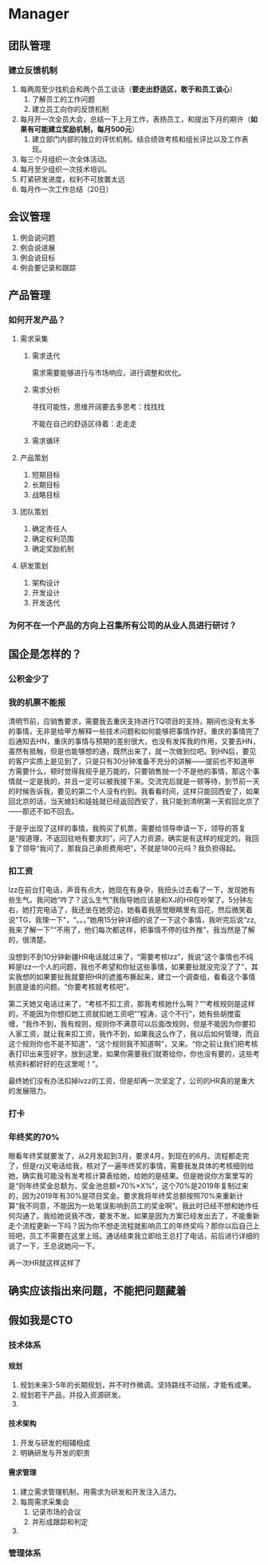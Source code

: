 Manager
============
## 团队管理

### 建立反馈机制

1. 每两周至少找机会和两个员工谈话（**要走出舒适区，敢于和员工谈心**）
   1. 了解员工的工作问题
   2. 建立员工向你的反馈机制
2. 每月开一次全员大会，总结一下上月工作，表扬员工，和提出下月的期许（**如果有可能建立奖励机制，每月500元**）
   1. 建立部门内部的独立的评优机制。结合绩效考核和组长评比以及工作表现。
3. 每三个月组织一次全体活动。
4. 每月至少组织一次技术培训。
5. 盯紧研发进度，权利不可放置太远
6. 每月作一次工作总结（20日）

## 会议管理

1. 例会说问题
2. 例会说进展
3. 例会说目标
4. 例会要记录和跟踪

产品管理
-----------

### 如何开发产品？

1. 需求采集

   1. 需求迭代

      需求需要能够进行与市场响应，进行调整和优化。

   2. 需求分析

      寻找可能性，思维开阔要去多思考：找找找

      不能在自己的舒适区待着：走走走

   3. 需求循环

2. 产品策划

   1. 短期目标
   2. 长期目标
   3. 战略目标

3. 团队策划

   1. 确定责任人
   2. 确定权利范围
   3. 确定奖励机制

4. 研发策划

   1. 架构设计
   2. 开发设计
   3. 开发迭代

### 为何不在一个产品的方向上召集所有公司的从业人员进行研讨？

## 国企是怎样的？

### 公积金少了



### 我的机票不能报

清明节前，应销售要求，需要我去重庆支持进行TQ项目的支持，期间也没有太多的事情，无非是给甲方解释一些技术问题和如何能够把事情作好。重庆的事情完了后通知去HN，重庆的事情与预期的差别很大，也没有发挥我的作用，又要去HN，虽然有抵触，但是也能够想的通，既然出来了，就一次做到位吧。到HN后，要见的客户实质上是见到了，只是只有30分钟准备不充分的讲解——提前也不知道甲方需要什么，顿时觉得我视乎是万能的，只要销售抛一个不是他的事情，那这个事情就一定是我的，并且一定可以被我接下来。交流完后就是一顿等待，到节前一天的时候告诉我，要见的第二个人没有约到。我看看时间，这样只能回西安了，如果回北京的话，当天媳妇和娃娃就已经返回西安了，我只能到清明第一天假回北京了——那还不如不回去。

于是乎出现了这样的事情，我购买了机票，需要给领导申请一下，领导的答复是“按道理，不返回驻地有要求的”，问了人力资源，确实是有这样的规定的。我回复了领导“我问了，那我自己承担费用吧”，不就是1800元吗？我负担得起。

### 扣工资

lzz在前台打电话，声音有点大，她现在有身孕，我扭头过去看了一下，发现她有些生气。我问她“咋了？这么生气”我指导她应该是和XJ的HR在吵架了。5分钟左右，她打完电话了，我还坐在她旁边，她看着我感觉眼睛里有泪花，然后微笑着说"TG，我理一下"，“。。。”她用15分钟详细的说了一下这个事情，我听完后说“zz,我来了解一下”“不用了，他们每次都这样，把事情不停的往外推”，我当然是了解的，很清楚。

没想到不到10分钟新疆HR电话就过来了，“需要考核lzz”，我说“这个事情也不纯粹是lzz一个人的问题，我也不希望和你扯这些事情，如果要扯就没完没了了”，其实我想的如果要扯我就要把HR的遮羞布撕起来，建立一个调查组，看看这个事情到底是谁的问题。“你要考核就考核吧”。

第二天她又电话过来了，“考核不扣工资，那我考核她什么啊？”“考核规则是这样的，不能因为你想扣她工资就扣她工资吧”“程涛，这个不行”，她有些胡搅蛮缠，“我作不到，我有规则，规则你不满意可以后面改规则，但是不能因为你要扣人家工资，就让我来扣工资，我作不到，如果我这么作了，我以后如何管理，而且这个规则你也不是不知道”，“这个规则我不知道啊”，又来。“你之前让我们把考核表打印出来签好字，放到这里，如果你需要我们就寄给你，你也没有要的，这些考核资料都好好的在这里呢！“。

最终她们没有办法扣掉lvzz的工资，但是却再一次坚定了，公司的HR真的是重大的发展阻力。

### 打卡



### 年终奖的70%

眼看年终奖就要发了，从2月发起到3月，要求4月，到现在的6月。流程都走完了，但是rzj又电话给我，核对了一遍年终奖的事情，需要我发具体的考核细则给她，确实我可能没有发考核计算表给她，给她的是结果。但是她说你方案里写的是“则年终奖金总额为，奖金池总额×70%×X%”，这个70%是2019年复制过来的，因为2019年有30%是项目奖金。要求我将年终奖总额按照70%来重新计算“我不同意，不能因为一处笔误影响到员工的奖金啊”。我此时已经不想和她作任何沟通了。我给她说我不改，要发不发。如果是因为方案已经发出去了，不能重新走个流程更新一下吗？因为你不想走流程就影响员工的年终奖吗？那你以后自己上班吧，员工不需要在这里上班。通话结束我立即给王总打了电话，前后进行详细的说了一下，王总说她问一下。

再一次HR就这样这样了

## 确实应该指出来问题，不能把问题藏着



## 假如我是CTO

### 技术体系

#### 规划

1. 规划未来3-5年的长期规划，并不时作微调。坚持路线不动摇，才能有成果。
2. 规划若干产品，并投入资源研发。
3. 

#### 技术架构

1. 开发与研发的相辅相成
2. 明确研发与开发的职责

#### 需求管理

1. 建立需求管理机制，用需求为研发和开发注入活力。
2. 每周需求采集会
   1. 记录市场的会议
   2. 并形成跟踪和判定
3. 

### 管理体系

